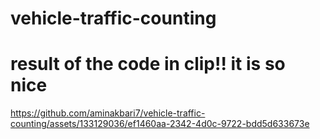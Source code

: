 # vehicle-traffic-counting

#  result of the code in clip!! it is so nice
https://github.com/aminakbari7/vehicle-traffic-counting/assets/133129036/ef1460aa-2342-4d0c-9722-bdd5d633673e
